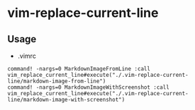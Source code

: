 # vim-replace-current-line

## Usage

- .vimrc

```vim
command! -nargs=0 MarkdownImageFromLine :call vim_replace_current_line#execute("./.vim-replace-current-line/markdown-image-from-line")
command! -nargs=0 MarkdownImageWithScreenshot :call vim_replace_current_line#execute("./.vim-replace-current-line/markdown-image-with-screenshot")
```
